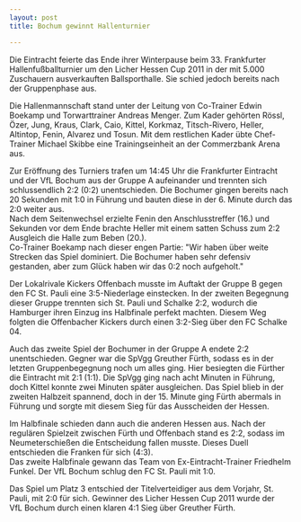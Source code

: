 ```yaml
---
layout: post
title: Bochum gewinnt Hallenturnier

---
```


Die Eintracht feierte das Ende ihrer Winterpause beim 33. Frankfurter Hallenfußballturnier um den Licher Hessen Cup 2011 in der mit 5.000 Zuschauern ausverkauften Ballsporthalle. Sie schied jedoch bereits nach der Gruppenphase aus.

Die Hallenmannschaft stand unter der Leitung von Co-Trainer Edwin Boekamp und Torwarttrainer Andreas Menger. Zum Kader gehörten Rössl, Özer, Jung, Kraus, Clark, Caio, Kittel, Korkmaz, Titsch-Rivero, Heller, Altintop, Fenin, Alvarez und Tosun. Mit dem restlichen Kader übte Chef-Trainer Michael Skibbe eine Trainingseinheit an der Commerzbank Arena aus.

Zur Eröffnung des Turniers trafen um 14:45 Uhr die Frankfurter Eintracht und der VfL Bochum aus der Gruppe A aufeinander und trennten sich schlussendlich 2:2 (0:2) unentschieden. Die Bochumer gingen bereits nach 20 Sekunden mit 1:0 in Führung und bauten diese in der 6. Minute durch das 2:0 weiter aus.  
Nach dem Seitenwechsel erzielte Fenin den Anschlusstreffer (16.) und Sekunden vor dem Ende brachte Heller mit einem satten Schuss zum 2:2 Ausgleich die Halle zum Beben (20.).  
Co-Trainer Boekamp nach dieser engen Partie: "Wir haben über weite Strecken das Spiel dominiert. Die Bochumer haben sehr defensiv gestanden, aber zum Glück haben wir das 0:2 noch aufgeholt."

Der Lokalrivale Kickers Offenbach musste im Auftakt der Gruppe B gegen den FC St. Pauli eine 3:5-Niederlage einstecken. In der zweiten Begegnung dieser Gruppe trennten sich St. Pauli und Schalke 2:2, wodurch die Hamburger ihren Einzug ins Halbfinale perfekt machten. Diesem Weg folgten die Offenbacher Kickers durch einen 3:2-Sieg über den FC Schalke 04.

Auch das zweite Spiel der Bochumer in der Gruppe A endete 2:2 unentschieden. Gegner war die SpVgg Greuther Fürth, sodass es in der letzten Gruppenbegegnung noch um alles ging. Hier besiegten die Fürther die Eintracht mit 2:1 (1:1). Die SpVgg ging nach acht Minuten in Führung, doch Kittel konnte zwei Minuten später ausgleichen. Das Spiel blieb in der zweiten Halbzeit spannend, doch in der 15. Minute ging Fürth abermals in Führung und sorgte mit diesem Sieg für das Ausscheiden der Hessen.

Im Halbfinale schieden dann auch die anderen Hessen aus. Nach der regulären Spielzeit zwischen Fürth und Offenbach stand es 2:2, sodass im Neumeterschießen die Entscheidung fallen musste. Dieses Duell entschieden die Franken für sich (4:3).  
Das zweite Halbfinale gewann das Team von Ex-Eintracht-Trainer Friedhelm Funkel. Der VfL Bochum schlug den FC St. Pauli mit 1:0.

Das Spiel um Platz 3 entschied der Titelverteidiger aus dem Vorjahr, St. Pauli, mit 2:0 für sich. Gewinner des Licher Hessen Cup 2011 wurde der VfL Bochum durch einen klaren 4:1 Sieg über Greuther Fürth.
